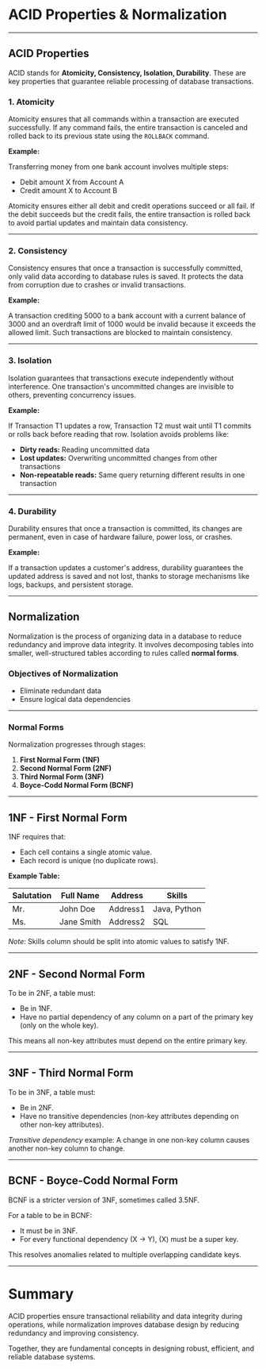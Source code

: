 # ACID Properties & Normalization

---

## ACID Properties

ACID stands for **Atomicity, Consistency, Isolation, Durability**. These are key properties that guarantee reliable processing of database transactions.

### 1. Atomicity

Atomicity ensures that all commands within a transaction are executed successfully. If any command fails, the entire transaction is canceled and rolled back to its previous state using the `ROLLBACK` command.

**Example:**

Transferring money from one bank account involves multiple steps:

- Debit amount X from Account A
- Credit amount X to Account B

Atomicity ensures either all debit and credit operations succeed or all fail. If the debit succeeds but the credit fails, the entire transaction is rolled back to avoid partial updates and maintain data consistency.

---

### 2. Consistency

Consistency ensures that once a transaction is successfully committed, only valid data according to database rules is saved. It protects the data from corruption due to crashes or invalid transactions.

**Example:**

A transaction crediting 5000 to a bank account with a current balance of 3000 and an overdraft limit of 1000 would be invalid because it exceeds the allowed limit. Such transactions are blocked to maintain consistency.

---

### 3. Isolation

Isolation guarantees that transactions execute independently without interference. One transaction's uncommitted changes are invisible to others, preventing concurrency issues.

**Example:**

If Transaction T1 updates a row, Transaction T2 must wait until T1 commits or rolls back before reading that row. Isolation avoids problems like:

- **Dirty reads:** Reading uncommitted data
- **Lost updates:** Overwriting uncommitted changes from other transactions
- **Non-repeatable reads:** Same query returning different results in one transaction

---

### 4. Durability

Durability ensures that once a transaction is committed, its changes are permanent, even in case of hardware failure, power loss, or crashes.

**Example:**

If a transaction updates a customer's address, durability guarantees the updated address is saved and not lost, thanks to storage mechanisms like logs, backups, and persistent storage.

---

## Normalization

Normalization is the process of organizing data in a database to reduce redundancy and improve data integrity. It involves decomposing tables into smaller, well-structured tables according to rules called **normal forms**.

### Objectives of Normalization

- Eliminate redundant data
- Ensure logical data dependencies

---

### Normal Forms

Normalization progresses through stages:

1. **First Normal Form (1NF)**
2. **Second Normal Form (2NF)**
3. **Third Normal Form (3NF)**
4. **Boyce-Codd Normal Form (BCNF)**

---

## 1NF - First Normal Form

1NF requires that:

- Each cell contains a single atomic value.
- Each record is unique (no duplicate rows).

**Example Table:**

| Salutation | Full Name | Address | Skills       |
|------------|------------|---------|--------------|
| Mr.        | John Doe   | Address1| Java, Python |
| Ms.        | Jane Smith | Address2| SQL          |

*Note:* Skills column should be split into atomic values to satisfy 1NF.

---

## 2NF - Second Normal Form

To be in 2NF, a table must:

- Be in 1NF.
- Have no partial dependency of any column on a part of the primary key (only on the whole key).

This means all non-key attributes must depend on the entire primary key.

---

## 3NF - Third Normal Form

To be in 3NF, a table must:

- Be in 2NF.
- Have no transitive dependencies (non-key attributes depending on other non-key attributes).

*Transitive dependency* example: A change in one non-key column causes another non-key column to change.

---

## BCNF - Boyce-Codd Normal Form

BCNF is a stricter version of 3NF, sometimes called 3.5NF.

For a table to be in BCNF:

- It must be in 3NF.
- For every functional dependency (X  → Y), \(X\) must be a super key.

This resolves anomalies related to multiple overlapping candidate keys.

---

# Summary

ACID properties ensure transactional reliability and data integrity during operations, while normalization improves database design by reducing redundancy and improving consistency.

Together, they are fundamental concepts in designing robust, efficient, and reliable database systems.
